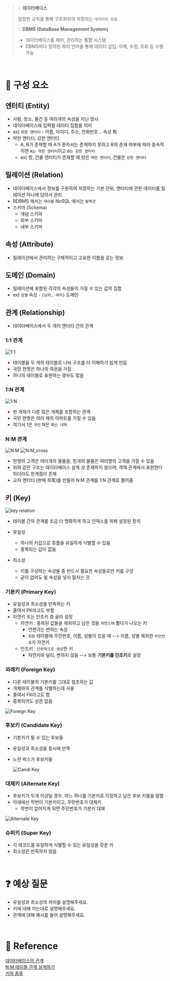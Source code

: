 > :bulb: <b> 데이터베이스 </b>
>
> 일정한 규칙을 통해 구조화되어 저장되는 `데이터의 모음`

> :bulb: <b> DBMS (DataBase Management System) </b>
>
> - 데이터베이스를 제어, 관리하는 통합 시스템
> - DBMS마다 정의된 쿼리 언어를 통해 데이터 삽입, 삭제, 수정, 조회 등 수행 가능

<br>

# :open_file_folder: 구성 요소

## 엔터티 (Entity)

- 사람, 장소, 물건 등 여러개의 속성을 지닌 명사
- 데이터베이스에 입력될 데이터 집합을 의미
- ex) `회원 엔터티` - 이름, 아이디, 주소, 전화번호 .. 속성 有
- 약한 엔터티, 강한 엔터티
  - A, B가 존재할 때 A가 혼자서는 존재하지 못하고 B의 존재 여부에 따라 종속적이면 `A는 약한 엔터티`이고 `B는 강한 엔터티`
  - ex) 방, 건물 엔터티가 존재할 때 방은 `약한 엔터티`, 건물은 `강한 엔터티`

## 릴레이션 (Relation)

- 데이터베이스에서 정보를 구분하여 저장하는 기본 단위, 엔터티에 관한 데이터를 릴레이션 하나에 담아서 관리
- RDBMS 에서는 `테이블` NoSQL 에서는 `컬렉션`
- 스키마 (Schema)
  - 개념 스키마
  - 외부 스키마
  - 내부 스키마

## 속성 (Attribute)

- 릴레이션에서 관리하는 구체적이고 고유한 이름을 갖는 정보

## 도메인 (Domain)

- 릴레이션에 포함된 각각의 속성들이 가질 수 있는 값의 집합
- ex) `성별` 속성 - `{남자, 여자}` 도메인

## 관계 (Relationship)

- 데이터베이스에서 두 개의 엔터티 간의 관계

### 1:1 관계

![1:1](./images/OneToOne.png)

- 테이블을 두 개의 테이블로 나눠 구조를 더 이해하기 쉽게 만듬
- 국민 한명은 하나의 여권을 가짐
- 하나의 테이블로 표현하는 경우도 많음

### 1:N 관계

![1:N](./images/OneToMany.png)

- 한 개체가 다른 많은 개체를 포함하는 관계
- 국민 한명은 여러 채의 아파트를 가질 수 있음
- 여기서 1은 `국민` N은 `재산 내역`

### N:M 관계

![N:M](./images/ManyToMany.png)
![N:M_cross](./images/ManyToMany_cross.png)

- 한명의 고객은 여러개의 물품을, 한개의 물품은 여러명의 고객을 가질 수 있음
- 위와 같은 구조는 데이터베이스 설계 상 존재하지 않으며, 객체 관계에서 표현한다 하더라도 한계점이 존재
- 교차 엔터티 (판매 목록)를 만들어 N:M 관계를 1:N 관계로 풀어줌

## 키 (Key)

![key relation](./images/key_relation.png)

- 테이블 간의 관계를 조금 더 명확하게 하고 인덱스를 위해 설정된 장치
- 유일성

  - 하나의 키값으로 튜플을 유일하게 식별할 수 있음
  - 중복되는 값이 없음

- 최소성
  - 키를 구성하는 속성들 중 반드시 필요한 속성들로만 키를 구성
  - 굳이 없어도 될 속성을 넣지 말자는 것

### 기본키 (Primary Key)

- 유일성과 최소성을 만족하는 키
- 줄여서 PK라고도 부름
- 자연키 또는 인조키 중 골라 설정
  - 자연키 : 중복된 값들을 제외하고 남은 것을 `자연스레` 뽑다가 나오는 키
    - 언젠가는 변하는 속성
    - `회원` 테이블에 주민번호, 이름, 성별이 있을 때 --> 이름, 성별 제외한 `주민번호`가 자연키
  - 인조키 : `인위적으로 생성`한 키
    - 자연키와 달리, 변하지 않음 --> 보통 <b>기본키를 인조키</b>로 설정

### 외래키 (Foreign Key)

- 다른 테이블의 기본키를 그대로 참조하는 값
- 개체와의 관계를 식별하는데 사용
- 줄여서 FK라고도 함
- 중복되어도 상관 없음

![Foreign Key](./images/ForeignKey.png)

### 후보키 (Candidate Key)

- 기본키가 될 수 있는 후보들
- 유일성과 최소성을 동시에 만족
- 노란 박스가 후보키들

  ![Candi Key](./images/CandidateKey.png)

### 대체키 (Alternate Key)

- 후보키가 두개 이상일 경우, 어느 하나를 기본키로 지정하고 남은 후보 키들을 말함
- 아래에선 학번이 기본키이고, 주민번호가 대체키
  - 학번이 없어지게 되면 주민번호가 기본키 대체

![Alternate Key](./images/Alternate%20Key.png)

### 슈퍼키 (Super Key)

- 각 레코드를 유일하게 식별할 수 있는 유일성을 갖춘 키
- 최소성은 만족하지 않음

<br>

# :question: 예상 질문

- 유일성과 최소성의 차이를 설명해주세요.
- 키에 대해 아는대로 설명해주세요.
- 관계에 대해 예시를 들어 설명해주세요.

<br>

# :newspaper: Reference

[데이터베이스의 관계](https://seahahn.tistory.com/89)
<br>
[N:M 테이블 관계 설계하기](https://escapefromcoding.tistory.com/402)
<br>
[키의 종류](https://velog.io/@00yubin00/DB-%ED%82%A4%EC%9D%98-%EC%A2%85%EB%A5%98-%EC%8A%88%ED%8D%BC%ED%82%A4-%ED%9B%84%EB%B3%B4%ED%82%A4-%EA%B8%B0%EB%B3%B8%ED%82%A4-%EB%8C%80%EC%B2%B4%ED%82%A4-%EC%99%B8%EB%9E%98%ED%82%A4)
